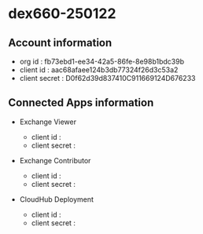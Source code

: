 # dex660-250122

## Account information
* org id : fb73ebd1-ee34-42a5-86fe-8e98b1bdc39b
* client id : aac68afaee124b3db77324f26d3c53a2
* client secret : D0f62d39d837410C911669124D676233

## Connected Apps information
* Exchange Viewer
  * client id :
  * client secret : 

* Exchange Contributor
  * client id :
  * client secret : 
  
* CloudHub Deployment
  * client id :
  * client secret : 